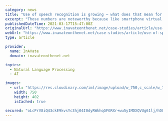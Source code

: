 ```yaml
---
category: news
title: "Use of speech recognition is growing – what does that mean for commercial projects?"
excerpt: "Those numbers are noteworthy because like smartphone virtual assistants such as Siri, smart speakers are steadily conditioning more and more people to use their voice to interact with things. Those experiences at home influence their expectations about what’s possible and preferable in the workplace,"
publishedDateTime: 2021-03-17T15:47:00Z
originalUrl: "https://www.inavateonthenet.net/case-studies/article/use-of-speech-recognition-is-growing--what-does-that-mean-for-commercial-projects"
webUrl: "https://www.inavateonthenet.net/case-studies/article/use-of-speech-recognition-is-growing--what-does-that-mean-for-commercial-projects"
type: article

provider:
  name: InAVate
  domain: inavateonthenet.net

topics:
  - Natural Language Processing
  - AI

images:
  - url: "https://res.cloudinary.com/iml/image/upload/w_750,c_scale/w_750,c_scale/v1615995009/widgetdocs/BAIVECTOR_Shutterstock_fukhvy.jpg"
    width: 750
    height: 402
    isCached: true

secured: "oLcPrV8iQ43ckE9kvsYc3hj04I0dyRWkhqGFGRXr+wu5y1MDXQVUg61lj/hDQccyBUnGRnYgEfr2/h2g41/qlgMNqwj6wdPL6CGnrYBteIaheSMZC33+kxPjj3gZ6/pg27BezL0w0Ngmg+4lYtnuCzqVCC/sQezS7cojCCEHTiippfSTIkyGQQRVeCKyKvuf6EPS98BWPPIDjpR4cQTT9wjiL90WEHXcd7qGXBHPlpe8HjmhhB1bBxnFNc+oWikRALX6Wkmj3LhXatwa9X3zF/gmcv1VIPGqwKCYPO/YA/xRYoezg2vCX+TgR8i4M1F99Srh1WRR3LV4e4iEqfDeIjlN65eHumgMyMvZDbmE5LQ=;T6NRMHRQukjmHEuK3aBsBQ=="
---
```


